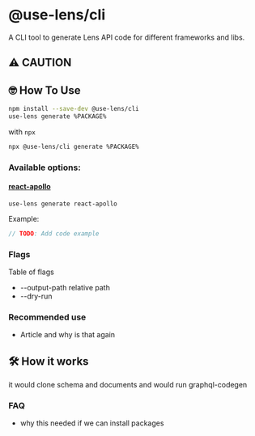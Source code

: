 # @use-lens/cli
A CLI tool to generate Lens API code for different frameworks and libs.

## ⚠️ CAUTION

## 🤓 How To Use

```bash
npm install --save-dev @use-lens/cli
use-lens generate %PACKAGE%
```

with `npx`
```bash
npx @use-lens/cli generate %PACKAGE%
```

### Available options:

#### [react-apollo](https://github.com/use-lens/use-lens/tree/main/packages/react-apollo)

`use-lens generate react-apollo`

Example:
```typescript jsx
// TODO: Add code example
```


### Flags
Table of flags

- --output-path relative path
- --dry-run

### Recommended use
- Article and why is that again

## 🛠 How it works
it would clone schema and documents and would run graphql-codegen

### FAQ
- why this needed if we can install packages

